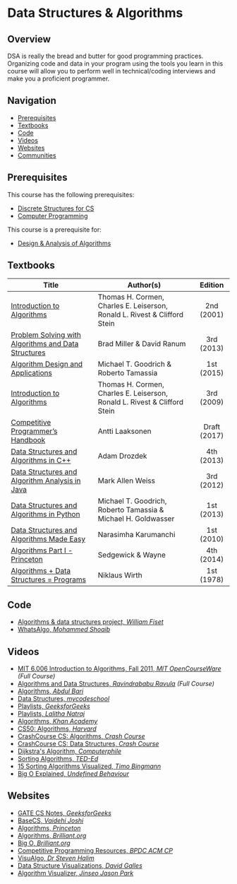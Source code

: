# Data Structures & Algorithms

## Overview

DSA is really the bread and butter for good programming practices. Organizing code and data in your program using the tools you learn in this course will allow you to perform well in technical/coding interviews and make you a proficient programmer.

## Navigation

*   [Prerequisites](#prerequisites)
*   [Textbooks](#textbooks)
*   [Code](#code)
*   [Videos](#videos)
*   [Websites](#websites)
*   [Communities](#communities)

## Prerequisites

This course has the following prerequisites:

*   [Discrete Structures for CS](../CSF222)
*   [Computer Programming](../CSF111)

This course is a prerequisite for:

*   [Design & Analysis of Algorithms](../CSF364)

## Textbooks

| Title | Author(s) | Edition |
| -------------|-------------|:-----:|
| [Introduction to Algorithms](https://drive.google.com/file/d/1nZpc4TKg92e5Ai9i2wtH3qJ7MGraIShD/view?usp=sharing) | Thomas H. Cormen, Charles E. Leiserson, Ronald L. Rivest & Clifford Stein | 2nd (2001) |
| [Problem Solving with Algorithms and Data Structures](https://drive.google.com/file/d/1vzz398U-ayIBsFVPy_ochaZ5LBnUnq7h/view?usp=sharing) | Brad Miller & David Ranum | 3rd (2013) |
| [Algorithm Design and Applications](https://drive.google.com/file/d/14reI4oUtePBeC7Ej0rat5JbTEHOejAiI/view?usp=sharing) | Michael T. Goodrich & Roberto Tamassia | 1st (2015) |
| [Introduction to Algorithms](https://drive.google.com/file/d/1M_2-jGxWyo1u5eHMXBKdxIgIJHY3wgI8/view?usp=sharing) | Thomas H. Cormen, Charles E. Leiserson, Ronald L. Rivest & Clifford Stein | 3rd (2009) |
| [Competitive Programmer’s Handbook](https://drive.google.com/file/d/1o8Ar-5fEezvc5HgKOo584puepcmKCeWX/view?usp=sharing) | Antti Laaksonen | Draft (2017) |
| [Data Structures and Algorithms in C++](https://drive.google.com/file/d/17lgGGjhuI_myp5oz-m8GLnonbWpVa2A4/view?usp=sharing) | Adam Drozdek | 4th (2013) |
| [Data Structures and Algorithm Analysis in Java](https://drive.google.com/file/d/1Mim-tKxsLnllB0chx6x9mGb19Nn8hw7g/view?usp=sharing) | Mark Allen Weiss | 3rd (2012) |
| [Data Structures and Algorithms in Python](https://drive.google.com/file/d/1BiPZSJ--KaJd-Tt8F1poDAhboI74Ff3s/view?usp=sharing) | Michael T. Goodrich, Roberto Tamassia & Michael H. Goldwasser | 1st (2013) |
| [Data Structures and Algorithms Made Easy](https://drive.google.com/file/d/1OeO4Xfr_TnY6HJZ5l2OUZYXvTs2jjNqm/view?usp=sharing) | Narasimha Karumanchi | 1st (2010) |
| [Algorithms Part I - Princeton](https://drive.google.com/file/d/10co0mZmo2CNqthb7IRzqOBSyhP1AeB4U/view?usp=sharing) | Sedgewick & Wayne | 4th (2014) |
| [Algorithms + Data Structures = Programs](https://drive.google.com/file/d/17xSrA6wTmNGa7_v60xDnVaO4gwcFfMLL/view?usp=sharing) | Niklaus Wirth | 1st (1978) |

## Code

*   [Algorithms & data structures project, *William Fiset*](https://github.com/williamfiset/Algorithms)
*   [WhatsAlgo, *Mohammed Shoaib*](https://github.com/Mohammed-Shoaib/WhatsAlgo)

## Videos

*   [MIT 6.006 Introduction to Algorithms, Fall 2011, *MIT OpenCourseWare*](https://www.youtube.com/playlist?list=PLUl4u3cNGP61Oq3tWYp6V_F-5jb5L2iHb) *(Full Course)*
*   [Algorithms and Data Structures, *Ravindrababu Ravula*](https://www.youtube.com/playlist?list=PLEbnTDJUr_IeHYw_sfBOJ6gk5pie0yP-0) *(Full Course)*
*   [Algorithms, *Abdul Bari*](https://www.youtube.com/watch?v=0IAPZzGSbME&list=PLDN4rrl48XKpZkf03iYFl-O29szjTrs_O)
*   [Data Structures, *mycodeschool*](https://www.youtube.com/watch?v=92S4zgXN17o&list=PL2_aWCzGMAwI3W_JlcBbtYTwiQSsOTa6P)
*   [Playlists, *GeeksforGeeks*](https://www.youtube.com/channel/UC0RhatS1pyxInC00YKjjBqQ/playlists)
*   [Playlists, *Lalitha Natraj*](https://www.youtube.com/channel/UCNsGQ_oLlH89HoKd5uyoAEQ/playlists)
*   [Algorithms, *Khan Academy*](https://www.khanacademy.org/computing/computer-science/algorithms)
*   [CS50: Algorithms, *Harvard*](https://www.youtube.com/watch?v=U9o49qwa6hk&list=PLhQjrBD2T3828ZVcVzEIhsHVgjANGZveu&index=4)
*   [CrashCourse CS: Algorithms, *Crash Course*](https://www.youtube.com/watch?v=rL8X2mlNHPM)
*   [CrashCourse CS: Data Structures, *Crash Course*](https://www.youtube.com/watch?v=DuDz6B4cqVc)
*   [Dijkstra's Algorithm, *Computerphile*](https://www.youtube.com/watch?v=GazC3A4OQTE)
*   [Sorting Algorithms, *TED-Ed*](https://www.youtube.com/watch?v=WaNLJf8xzC4)
*   [15 Sorting Algorithms Visualized, *Timo Bingmann*](https://www.youtube.com/watch?v=kPRA0W1kECg)
*   [Big O Explained, *Undefined Behaviour*](https://www.youtube.com/watch?v=MyeV2_tGqvw)

## Websites

*   [GATE CS Notes, *GeeksforGeeks*](https://www.geeksforgeeks.org/gate-cs-notes-gq/)
*   [BaseCS, *Vaidehi Joshi*](https://medium.com/basecs)
*   [Algorithms, *Princeton*](https://algs4.cs.princeton.edu/home/)
*   [Algorithms, *Brilliant.org*](https://brilliant.org/wiki/algorithm/)
*   [Big O, *Brilliant.org*](https://brilliant.org/wiki/big-o-notation/)
*   [Competitive Programming Resources, *BPDC ACM CP*](https://www.acmbpdc.org/cp)
*   [VisuAlgo, *Dr Steven Halim*](https://visualgo.net/en)
*   [Data Structure Visualizations, *David Galles*](https://www.cs.usfca.edu/~galles/visualization/Algorithms.html)
*   [Algorithm Visualizer, *Jinseo Jason Park*](https://algorithm-visualizer.org/)
